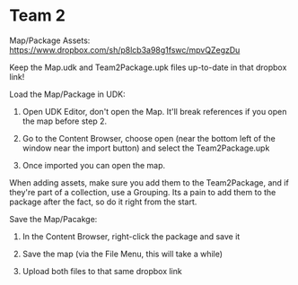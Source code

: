 Team 2
=====

Map/Package Assets: https://www.dropbox.com/sh/p8lcb3a98g1fswc/mpvQZegzDu

Keep the Map.udk and Team2Package.upk files up-to-date in that dropbox link!

Load the Map/Package in UDK:

1. Open UDK Editor, don't open the Map. It'll break references if you open the map before step 2.

2. Go to the Content Browser, choose open (near the bottom left of the window near the import button) and select the Team2Package.upk

3. Once imported you can open the map. 
 
When adding assets, make sure you add them to the Team2Package, and if they're part of a collection, use a Grouping. Its a pain to add them to the package after the fact, so do it right from the start.

Save the Map/Pacakge:

1. In the Content Browser, right-click the package and save it

2. Save the map (via the File Menu, this will take a while)

3. Upload both files to that same dropbox link
